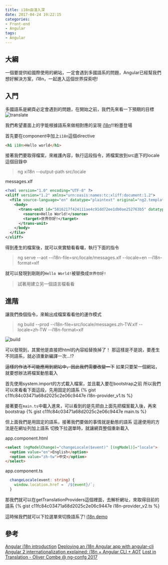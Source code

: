 ```yaml
---
title: i18n由淺入深
date: 2017-04-24 19:22:15
categories:
- Front-end
- Angular
tags:
- Angular
---
```


## 大綱
一個要提供給國際使用的網站，一定會遇到多國語系的問題，Angular已經幫我們想好解決方案，i18n，一起進入這個世界探索吧!

<!--more-->

## 入門
多國語系是網頁必定會遇到的問題，在開始之前，我們先來看一下預期的目標
![translate](/translate.gif)

我們希望畫面上的字能根據語系來做相對應的呈現
[i18n](https://angular.io/docs/ts/latest/cookbook/i18n.html)!!!粉墨登場

首先要在component中加上`i18n`這個directive
``` html
<h1 i18n>Hello world</h1>
```

接著我們要取得檔案，來維護內容，執行這段指令，將檔案放到src底下的locale這個目錄中
> ng xi18n --output-path src/locale

messages.xlf
``` xml
<?xml version="1.0" encoding="UTF-8" ?>
<xliff version="1.2" xmlns="urn:oasis:names:tc:xliff:document:1.2">
  <file source-language="en" datatype="plaintext" original="ng2.template">
    <body>
      <trans-unit id="5816217f424111ae4c91dd72ee1db0ae252763b5" datatype="html">
        <source>Hello World!</source>
        <target>世界你好!</target>
      </trans-unit>
    </body>
  </file>
</xliff>
```

得到產生的檔案後，就可以來實驗看看囉，執行下面的指令
> ng serve --aot --i18n-file=src/locale/messages.xlf --locale=en --i18n-format=xlf

就可以發現到剛剛的`Hello World!`被替換成`世界你好!`

> 試著用建立另一個語言檔看看

## 進階
讓我們換個指令，來輸出成檔案看看他的運作模式
> ng build --prod --i18n-file=src/locale/messages.zh-TW.xlf --locale=zh-TW --i18n-format=xlf

![build](/build.png)

可以發現到，其實他是直接把html的內容給替換掉了！
那這樣是不是說，要產生不同語系，就必須重新編譯一次...!?

~~這樣的作法不可能應用到網站中，因此我們需要改變一下~~
如果只要架一個網站，就要想辦法將檔案動態載入

首先使用system.import的方式載入檔案，並且載入要在bootstrap之前
所以我們可以來看看下面這段，先用固定的語系
{% gist c11fc84c03471a68d2025c2e06c9447e i18n-provider_v1.ts %}

接著要在`main.ts`中載入進來，可以看到的是先把由上面先把檔案載入後，再來bootstrap
{% gist c11fc84c03471a68d2025c2e06c9447e main.ts %}

但上面我們是用固定的語系，接著我們要做的事情就是動態的語系
這邊使用的方法是在網址列加上語系
切換下拉選單時，就讓網頁整個重新載入

app.component.html
``` html
<select (ngModelChange)="changeLocale($event)" [(ngModel)]="locale">
  <option value="en">English</option>
  <option value="zh-tw">中文</option>
</select>
```

app.component.ts
``` ts
  changeLocale(event: string) {
    window.location.href = `/${event}/`;
  }
```

那我們就可以在getTranslationProviders這個裡面，去解析網址，來取得目前的語系
{% gist c11fc84c03471a68d2025c2e06c9447e i18n-provider_v2.ts %}

這時候我們就可以下拉選單來切換語系了!
[i18n demo](https://github.com/jiaming0708/i18nDemo)

## 參考
[Angular i18n introduction](https://angular.io/docs/ts/latest/cookbook/i18n.html)
[Deploying an i18n Angular app with angular-cli](https://medium.com/@feloy/deploying-an-i18n-angular-app-with-angular-cli-fc788f17e358)
[Angular 2 internationalization explained: i18n + Angular CLI + AOT](http://blog.danieleghidoli.it/2017/01/15/i18n-angular-cli-aot/)
[Lost in Translation - Oliver Combe @ ng-confg 2017](https://youtu.be/dihyu1a2bPc)